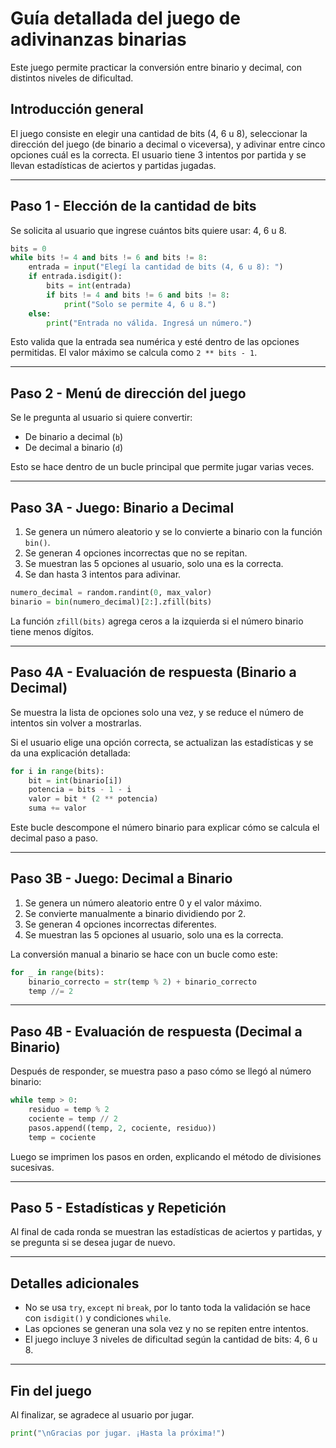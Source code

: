 # Guía detallada del juego de adivinanzas binarias

Este juego permite practicar la conversión entre binario y decimal, con distintos niveles de dificultad.

## Introducción general

El juego consiste en elegir una cantidad de bits (4, 6 u 8), seleccionar la dirección del juego (de binario a decimal o viceversa), y adivinar entre cinco opciones cuál es la correcta. El usuario tiene 3 intentos por partida y se llevan estadísticas de aciertos y partidas jugadas.

---

## Paso 1 - Elección de la cantidad de bits

Se solicita al usuario que ingrese cuántos bits quiere usar: 4, 6 u 8.

```python
bits = 0
while bits != 4 and bits != 6 and bits != 8:
    entrada = input("Elegí la cantidad de bits (4, 6 u 8): ")
    if entrada.isdigit():
        bits = int(entrada)
        if bits != 4 and bits != 6 and bits != 8:
            print("Solo se permite 4, 6 u 8.")
    else:
        print("Entrada no válida. Ingresá un número.")
```

Esto valida que la entrada sea numérica y esté dentro de las opciones permitidas. El valor máximo se calcula como `2 ** bits - 1`.

---

## Paso 2 - Menú de dirección del juego

Se le pregunta al usuario si quiere convertir:

- De binario a decimal (`b`)
- De decimal a binario (`d`)

Esto se hace dentro de un bucle principal que permite jugar varias veces.

---

## Paso 3A - Juego: Binario a Decimal

1. Se genera un número aleatorio y se lo convierte a binario con la función `bin()`.
2. Se generan 4 opciones incorrectas que no se repitan.
3. Se muestran las 5 opciones al usuario, solo una es la correcta.
4. Se dan hasta 3 intentos para adivinar.

```python
numero_decimal = random.randint(0, max_valor)
binario = bin(numero_decimal)[2:].zfill(bits)
```

La función `zfill(bits)` agrega ceros a la izquierda si el número binario tiene menos dígitos.

---

## Paso 4A - Evaluación de respuesta (Binario a Decimal)

Se muestra la lista de opciones solo una vez, y se reduce el número de intentos sin volver a mostrarlas.

Si el usuario elige una opción correcta, se actualizan las estadísticas y se da una explicación detallada:

```python
for i in range(bits):
    bit = int(binario[i])
    potencia = bits - 1 - i
    valor = bit * (2 ** potencia)
    suma += valor
```

Este bucle descompone el número binario para explicar cómo se calcula el decimal paso a paso.

---

## Paso 3B - Juego: Decimal a Binario

1. Se genera un número aleatorio entre 0 y el valor máximo.
2. Se convierte manualmente a binario dividiendo por 2.
3. Se generan 4 opciones incorrectas diferentes.
4. Se muestran las 5 opciones al usuario, solo una es la correcta.

La conversión manual a binario se hace con un bucle como este:

```python
for _ in range(bits):
    binario_correcto = str(temp % 2) + binario_correcto
    temp //= 2
```

---

## Paso 4B - Evaluación de respuesta (Decimal a Binario)

Después de responder, se muestra paso a paso cómo se llegó al número binario:

```python
while temp > 0:
    residuo = temp % 2
    cociente = temp // 2
    pasos.append((temp, 2, cociente, residuo))
    temp = cociente
```

Luego se imprimen los pasos en orden, explicando el método de divisiones sucesivas.

---

## Paso 5 - Estadísticas y Repetición

Al final de cada ronda se muestran las estadísticas de aciertos y partidas, y se pregunta si se desea jugar de nuevo.

---

## Detalles adicionales

- No se usa `try`, `except` ni `break`, por lo tanto toda la validación se hace con `isdigit()` y condiciones `while`.
- Las opciones se generan una sola vez y no se repiten entre intentos.
- El juego incluye 3 niveles de dificultad según la cantidad de bits: 4, 6 u 8.

---

## Fin del juego

Al finalizar, se agradece al usuario por jugar.

```python
print("\nGracias por jugar. ¡Hasta la próxima!")
```
